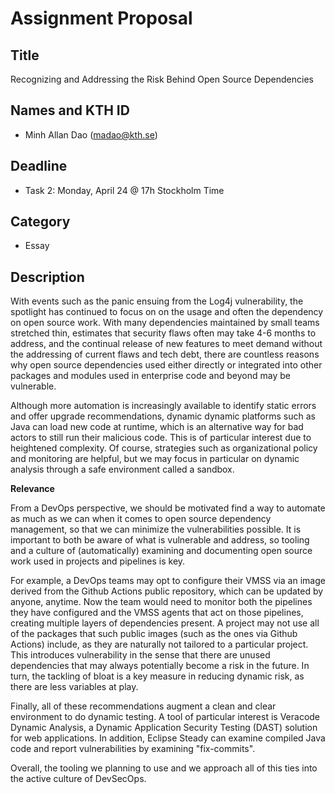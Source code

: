 # Assignment Proposal

## Title

Recognizing and Addressing the Risk Behind Open Source Dependencies

## Names and KTH ID

  - Minh Allan Dao (madao@kth.se)

## Deadline

- Task 2: Monday, April 24 @ 17h Stockholm Time

## Category

- Essay

## Description

With events such as the panic ensuing from the Log4j vulnerability, the spotlight has continued to focus on on the usage and often the dependency on open source work. With many dependencies maintained by small teams stretched thin, estimates that security flaws often may take 4-6 months to address, and the continual release of new features to meet demand without the addressing of current flaws and tech debt, there are countless reasons why open source dependencies used either directly or integrated into other packages and modules used in enterprise code and beyond may be vulnerable.

Although more automation is increasingly available to identify static errors and offer upgrade recommendations, dynamic dynamic platforms such as Java can load new code at runtime, which is an alternative way for bad actors to still run their malicious code. This is of particular interest due to heightened complexity. Of course, strategies such as organizational policy and monitoring are helpful, but we may focus in particular on dynamic analysis through a safe environment called a sandbox.

**Relevance**

From a DevOps perspective, we should be motivated find a way to automate as much as we can when it comes to open source dependency management, so that we can minimize the vulnerabilities possible. It is important to both be aware of what is vulnerable and address, so tooling and a culture of (automatically) examining and documenting open source work used in projects and pipelines is key. 

For example, a DevOps teams may opt to configure their VMSS via an image derived from the Github Actions public repository, which can be updated by anyone, anytime. Now the team would need to monitor both the pipelines they have configured and the VMSS agents that act on those pipelines, creating multiple layers of dependencies present. A project may not use all of the packages that such public images (such as the ones via Github Actions) include, as they are naturally not tailored to a particular project. This introduces vulnerability in the sense that there are unused dependencies that may always potentially become a risk in the future. In turn, the tackling of bloat is a key measure in reducing dynamic risk, as there are less variables at play. 

Finally, all of these recommendations augment a clean and clear environment to do dynamic testing. A tool of particular interest is Veracode Dynamic Analysis, a Dynamic Application Security Testing (DAST) solution for web applications. In addition, Eclipse Steady can examine compiled Java code and report vulnerabilities by examining "fix-commits".

Overall, the tooling we planning to use and we approach all of this ties into the active culture of DevSecOps.
